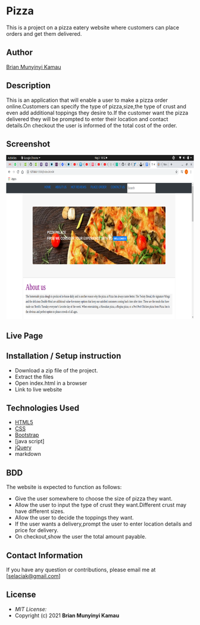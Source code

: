 # Pizza
This is a project on a pizza eatery website where customers can place orders and get them  delivered.

## Author

[Brian Munyinyi Kamau](https://github.com/brayok/pizza.git)

## Description

This is an application that will enable a user  to make a pizza order online.Customers can specify the type of pizza,size,the type of crust and even add additional toppings they desire to.If the customer want the pizza delivered they will be prompted to enter their location and contact details.On checkout the user is informed of the total cost of the order.

## Screenshot
<img src="./images/Screenshot from 2020-08-03 18-52-49.png" width="900px" height="440px">

## Live Page 



## Installation / Setup instruction
* Download a zip file of the project.
* Extract the files
* Open index.html in a browser
* Link to live website

## Technologies Used

* [HTML5](https://github.com/topics/html5)
* [CSS](https://github.com/topics/css3)
* [Bootstrap](https://github.com/topics/bootstrap)
* [java script]
* [jQuery](https://github.com/topics/javascript)
* markdown


## BDD
The website is expected to function as follows:
* Give the user somewhere to choose the size of pizza they want.
* Allow the user to input the type of crust they want.Different crust may have different sizes.
* Allow the user to decide the toppings they want.
* If the user wants a delivery,prompt the user to enter location details and price for delivery.
* On checkout,show the user the total amount payable.


<!-- ## Known Bugs
* The site is not responsive enough for some devices. 
* mail chimp API does not function properly. -->

## Contact Information 

If you have any question or contributions, please email me at [selaciak@gmail.com]

## License
* *MIT License:*
* Copyright (c) 2021 **Brian Munyinyi Kamau**

